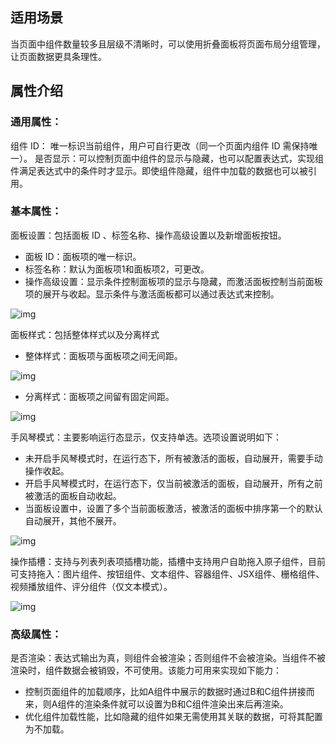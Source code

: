 ## **适用场景**

当页面中组件数量较多且层级不清晰时，可以使用折叠面板将页面布局分组管理，让页面数据更具条理性。

## **属性介绍**

### **通用属性：**

组件 ID： 唯一标识当前组件，用户可自行更改（同一个页面内组件 ID 需保持唯一）。
是否显示：可以控制页面中组件的显示与隐藏，也可以配置表达式，实现组件满足表达式中的条件时才显示。即使组件隐藏，组件中加载的数据也可以被引用。

### **基本属性：**

面板设置：包括面板 ID 、标签名称、操作高级设置以及新增面板按钮。

- 面板 ID：面板项的唯一标识。
- 标签名称：默认为面板项1和面板项2，可更改。
- 操作高级设置：显示条件控制面板项的显示与隐藏，而激活面板控制当前面板项的展开与收起。显示条件与激活面板都可以通过表达式来控制。

![img](https://qcloudimg.tencent-cloud.cn/raw/46c6f34afac4beac023fef349e875db3.png)

面板样式：包括整体样式以及分离样式

- 整体样式：面板项与面板项之间无间距。

![img](https://qcloudimg.tencent-cloud.cn/raw/828196ea39b2c53b6bb05a0a5ce9b864.png)

- 分离样式：面板项之间留有固定间距。

![img](https://qcloudimg.tencent-cloud.cn/raw/7e2bf9b667411b1226bb7a83aefaa2e7.png)

手风琴模式：主要影响运行态显示，仅支持单选。选项设置说明如下：

- 未开启手风琴模式时，在运行态下，所有被激活的面板，自动展开，需要手动操作收起。
- 开启手风琴模式时，在运行态下，仅当前被激活的面板，自动展开，所有之前被激活的面板自动收起。
- 当面板设置中，设置了多个当前面板激活，被激活的面板中排序第一个的默认自动展开，其他不展开。

![img](https://qcloudimg.tencent-cloud.cn/raw/6b1f4470c0bda0ed189d22c26386f5de.png)

操作插槽：支持与列表列表项插槽功能，插槽中支持用户自助拖入原子组件，目前可支持拖入：图片组件、按钮组件、文本组件、容器组件、JSX组件、栅格组件、视频播放组件、评分组件（仅文本模式）。

![img](https://qcloudimg.tencent-cloud.cn/raw/1f3d1ec51bc439ff2a7c8d7ad2133e45.png)

### **高级属性：**

是否渲染：表达式输出为真，则组件会被渲染；否则组件不会被渲染。当组件不被渲染时，组件数据会被销毁，不可使用。该能力可用来实现如下能力：

- 控制页面组件的加载顺序，比如A组件中展示的数据时通过B和C组件拼接而来，则A组件的渲染条件就可以设置为B和C组件渲染出来后再渲染。
- 优化组件加载性能，比如隐藏的组件如果无需使用其关联的数据，可将其配置为不加载。
